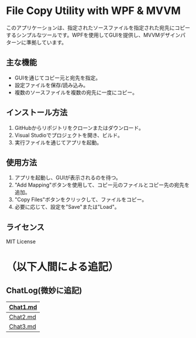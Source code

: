 # File Copy Utility with WPF & MVVM

このアプリケーションは、指定されたソースファイルを指定された宛先にコピーするシンプルなツールです。WPFを使用してGUIを提供し、MVVMデザインパターンに準拠しています。

## 主な機能

- GUIを通じてコピー元と宛先を指定。
- 設定ファイルを保存/読み込み。
- 複数のソースファイルを複数の宛先に一度にコピー。

## インストール方法

1. GitHubからリポジトリをクローンまたはダウンロード。
2. Visual Studioでプロジェクトを開き、ビルド。
3. 実行ファイルを通じてアプリを起動。

## 使用方法

1. アプリを起動し、GUIが表示されるのを待つ。
2. "Add Mapping"ボタンを使用して、コピー元のファイルとコピー先の宛先を追加。
3. "Copy Files"ボタンをクリックして、ファイルをコピー。
4. 必要に応じて、設定を"Save"または"Load"。

## ライセンス

MIT License

# （以下人間による追記）
## ChatLog(微妙に追記)

|[Chat1.md](Chat1.md)|
|-|
|[Chat2.md](Chat2.md)|
|[Chat3.md](Chat3.md)|
